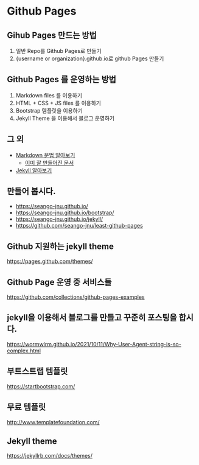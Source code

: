 
# Github Pages

## Gihub Pages 만드는 방법
1. 일반 Repo를 Github Pages로 만들기
2. {username or organization}.github.io로 github Pages 만들기

## Github Pages 를 운영하는 방법
1. Markdown files 를 이용하기
2. HTML + CSS + JS files 를 이용하기
3. Bootstrap 템플릿을 이용하기
4. Jekyll Theme 을 이용해서 블로그 운영하기

## 그 외
- [Markdown 문법 알아보기](markdown)
  - [이미 잘 만들어진 문서](https://gist.github.com/ihoneymon/652be052a0727ad59601)
- [Jekyll 알아보기](https://jekyllrb.com/docs/step-by-step/01-setup/)

## 만들어 봅시다.
- <https://seango-jnu.github.io/>
- <https://seango-jnu.github.io/bootstrap/>
- <https://seango-jnu.github.io/jekyll/>
- <https://github.com/seango-jnu/least-github-pages>

## Github 지원하는 jekyll theme
<https://pages.github.com/themes/>  

## Github Page 운영 중 서비스들
<https://github.com/collections/github-pages-examples>

## jekyll을 이용해서 블로그를 만들고 꾸준히 포스팅을 합시다.
<https://wormwlrm.github.io/2021/10/11/Why-User-Agent-string-is-so-complex.html>

## 부트스트랩 템플릿
<https://startbootstrap.com/>

## 무료 템플릿
<http://www.templatefoundation.com/>

## Jekyll theme
<https://jekyllrb.com/docs/themes/>
